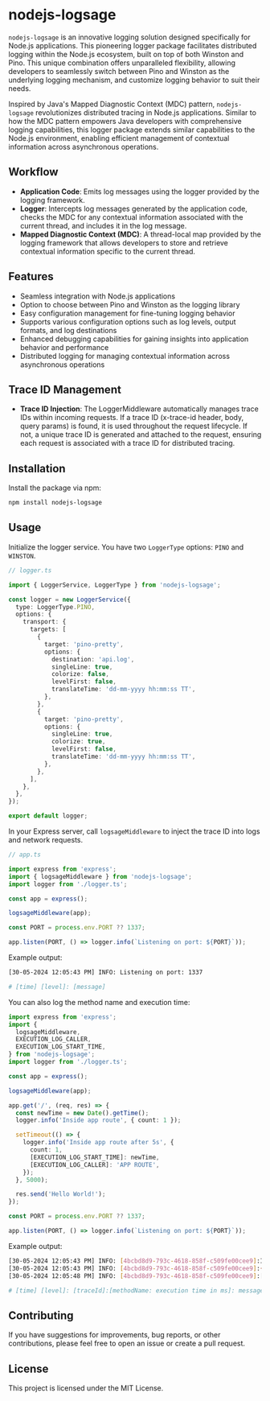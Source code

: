 # nodejs-logsage

`nodejs-logsage` is an innovative logging solution designed specifically for Node.js applications. This pioneering logger package facilitates distributed logging within the Node.js ecosystem, built on top of both Winston and Pino. This unique combination offers unparalleled flexibility, allowing developers to seamlessly switch between Pino and Winston as the underlying logging mechanism, and customize logging behavior to suit their needs.

Inspired by Java's Mapped Diagnostic Context (MDC) pattern, `nodejs-logsage` revolutionizes distributed tracing in Node.js applications. Similar to how the MDC pattern empowers Java developers with comprehensive logging capabilities, this logger package extends similar capabilities to the Node.js environment, enabling efficient management of contextual information across asynchronous operations.

## Workflow

- **Application Code**: Emits log messages using the logger provided by the logging framework.
- **Logger**: Intercepts log messages generated by the application code, checks the MDC for any contextual information associated with the current thread, and includes it in the log message.
- **Mapped Diagnostic Context (MDC)**: A thread-local map provided by the logging framework that allows developers to store and retrieve contextual information specific to the current thread.

## Features

- Seamless integration with Node.js applications
- Option to choose between Pino and Winston as the logging library
- Easy configuration management for fine-tuning logging behavior
- Supports various configuration options such as log levels, output formats, and log destinations
- Enhanced debugging capabilities for gaining insights into application behavior and performance
- Distributed logging for managing contextual information across asynchronous operations

## Trace ID Management

- **Trace ID Injection**: The LoggerMiddleware automatically manages trace IDs within incoming requests. If a trace ID (x-trace-id header, body, query params) is found, it is used throughout the request lifecycle. If not, a unique trace ID is generated and attached to the request, ensuring each request is associated with a trace ID for distributed tracing.

## Installation

Install the package via npm:

```bash
npm install nodejs-logsage
```

## Usage

Initialize the logger service. You have two `LoggerType` options: `PINO` and `WINSTON`.

```typescript
// logger.ts

import { LoggerService, LoggerType } from 'nodejs-logsage';

const logger = new LoggerService({
  type: LoggerType.PINO,
  options: {
    transport: {
      targets: [
        {
          target: 'pino-pretty',
          options: {
            destination: 'api.log',
            singleLine: true,
            colorize: false,
            levelFirst: false,
            translateTime: 'dd-mm-yyyy hh:mm:ss TT',
          },
        },
        {
          target: 'pino-pretty',
          options: {
            singleLine: true,
            colorize: true,
            levelFirst: false,
            translateTime: 'dd-mm-yyyy hh:mm:ss TT',
          },
        },
      ],
    },
  },
});

export default logger;
```

In your Express server, call `logsageMiddleware` to inject the trace ID into logs and network requests.

```typescript
// app.ts

import express from 'express';
import { logsageMiddleware } from 'nodejs-logsage';
import logger from './logger.ts';

const app = express();

logsageMiddleware(app);

const PORT = process.env.PORT ?? 1337;

app.listen(PORT, () => logger.info(`Listening on port: ${PORT}`));
```

Example output:

```bash
[30-05-2024 12:05:43 PM] INFO: Listening on port: 1337

# [time] [level]: [message]
```

You can also log the method name and execution time:

```typescript
import express from 'express';
import {
  logsageMiddleware,
  EXECUTION_LOG_CALLER,
  EXECUTION_LOG_START_TIME,
} from 'nodejs-logsage';
import logger from './logger.ts';

const app = express();

logsageMiddleware(app);

app.get('/', (req, res) => {
  const newTime = new Date().getTime();
  logger.info('Inside app route', { count: 1 });

  setTimeout(() => {
    logger.info('Inside app route after 5s', {
      count: 1,
      [EXECUTION_LOG_START_TIME]: newTime,
      [EXECUTION_LOG_CALLER]: 'APP ROUTE',
    });
  }, 5000);

  res.send('Hello World!');
});

const PORT = process.env.PORT ?? 1337;

app.listen(PORT, () => logger.info(`Listening on port: ${PORT}`));
```

Example output:

```bash
[30-05-2024 12:05:43 PM] INFO: [4bcbd8d9-793c-4618-858f-c509fe00cee9]:Inside app route {"count":1} {"x-trace-id":"4bcbd8d9-793c-4618-858f-c509fe00cee9"}
[30-05-2024 12:05:43 PM] INFO: [4bcbd8d9-793c-4618-858f-c509fe00cee9]:{"method":"GET","url":"/","headers":{"host":"localhost:1337","user-agent":"curl/8.4.0","accept":"*/*","x-trace-id":"4bcbd8d9-793c-4618-858f-c509fe00cee9"},"query":{}} {"x-trace-id":"4bcbd8d9-793c-4618-858f-c509fe00cee9"}
[30-05-2024 12:05:48 PM] INFO: [4bcbd8d9-793c-4618-858f-c509fe00cee9]:[APP ROUTE: 5001 ms]:Inside app route after 5s {"count":1,"EXECUTION_LOG_START_TIME":1717073323863,"EXECUTION_LOG_CALLER":"APP ROUTE"} {"x-trace-id":"4bcbd8d9-793c-4618-858f-c509fe00cee9"}

# [time] [level]: [traceId]:[methodName: execution time in ms]: message
```

## Contributing

If you have suggestions for improvements, bug reports, or other contributions, please feel free to open an issue or create a pull request.

## License

This project is licensed under the MIT License.
